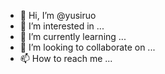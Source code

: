 - 👋 Hi, I’m @yusiruo
- 👀 I’m interested in ...
- 🌱 I’m currently learning ...
- 💞️ I’m looking to collaborate on ...
- 📫 How to reach me ...

<!---
yusiruo/yusiruo is a ✨ special ✨ repository because its `README.md` (this file) appears on your GitHub profile.
You can click the Preview link to take a look at your changes.
--->
